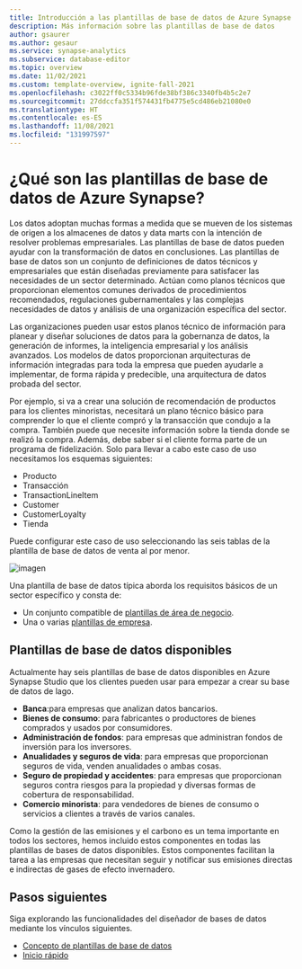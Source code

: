 ```yaml
---
title: Introducción a las plantillas de base de datos de Azure Synapse
description: Más información sobre las plantillas de base de datos
author: gsaurer
ms.author: gesaur
ms.service: synapse-analytics
ms.subservice: database-editor
ms.topic: overview
ms.date: 11/02/2021
ms.custom: template-overview, ignite-fall-2021
ms.openlocfilehash: c3022ff0c5334b96fde38bf386c3340fb4b5c2e7
ms.sourcegitcommit: 27ddccfa351f574431fb4775e5cd486eb21080e0
ms.translationtype: HT
ms.contentlocale: es-ES
ms.lasthandoff: 11/08/2021
ms.locfileid: "131997597"
---
```

# <a name="what-is-azure-synapse-database-templates"></a>¿Qué son las plantillas de base de datos de Azure Synapse?

Los datos adoptan muchas formas a medida que se mueven de los sistemas de origen a los almacenes de datos y data marts con la intención de resolver problemas empresariales. Las plantillas de base de datos pueden ayudar con la transformación de datos en conclusiones. Las plantillas de base de datos son un conjunto de definiciones de datos técnicos y empresariales que están diseñadas previamente para satisfacer las necesidades de un sector determinado. Actúan como planos técnicos que proporcionan elementos comunes derivados de procedimientos recomendados, regulaciones gubernamentales y las complejas necesidades de datos y análisis de una organización específica del sector. 

Las organizaciones pueden usar estos planos técnico de información para planear y diseñar soluciones de datos para la gobernanza de datos, la generación de informes, la inteligencia empresarial y los análisis avanzados. Los modelos de datos proporcionan arquitecturas de información integradas para toda la empresa que pueden ayudarle a implementar, de forma rápida y predecible, una arquitectura de datos probada del sector. 

Por ejemplo, si va a crear una solución de recomendación de productos para los clientes minoristas, necesitará un plano técnico básico para comprender lo que el cliente compró y la transacción que condujo a la compra. También puede que necesite información sobre la tienda donde se realizó la compra. Además, debe saber si el cliente forma parte de un programa de fidelización. Solo para llevar a cabo este caso de uso necesitamos los esquemas siguientes: 

 - Producto 
 - Transacción 
 - TransactionLineItem 
 - Customer 
 - CustomerLoyalty 
 - Tienda 

Puede configurar este caso de uso seleccionando las seis tablas de la plantilla de base de datos de venta al por menor. 

![imagen](https://user-images.githubusercontent.com/84302758/140736847-9d93436d-47b4-4175-8b09-a33de0bcde05.png)

Una plantilla de base de datos típica aborda los requisitos básicos de un sector específico y consta de: 

 - Un conjunto compatible de [plantillas de área de negocio](concepts-database-templates.md#business-area-templates).
 - Una o varias [plantillas de empresa](concepts-database-templates.md#enterprise-templates).  

## <a name="available-database-templates"></a>Plantillas de base de datos disponibles 

Actualmente hay seis plantillas de base de datos disponibles en Azure Synapse Studio que los clientes pueden usar para empezar a crear su base de datos de lago. 

 - **Banca**:para empresas que analizan datos bancarios.
 - **Bienes de consumo**: para fabricantes o productores de bienes comprados y usados por consumidores.
 - **Administración de fondos**: para empresas que administran fondos de inversión para los inversores.
 - **Anualidades y seguros de vida**: para empresas que proporcionan seguros de vida, venden anualidades o ambas cosas.
 - **Seguro de propiedad y accidentes**: para empresas que proporcionan seguros contra riesgos para la propiedad y diversas formas de cobertura de responsabilidad.
 - **Comercio minorista**: para vendedores de bienes de consumo o servicios a clientes a través de varios canales.

Como la gestión de las emisiones y el carbono es un tema importante en todos los sectores, hemos incluido estos componentes en todas las plantillas de bases de datos disponibles. Estos componentes facilitan la tarea a las empresas que necesitan seguir y notificar sus emisiones directas e indirectas de gases de efecto invernadero.

## <a name="next-steps"></a>Pasos siguientes
Siga explorando las funcionalidades del diseñador de bases de datos mediante los vínculos siguientes.
- [Concepto de plantillas de base de datos](concepts-database-templates.md)
- [Inicio rápido](quick-start-create-lake-database.md)
